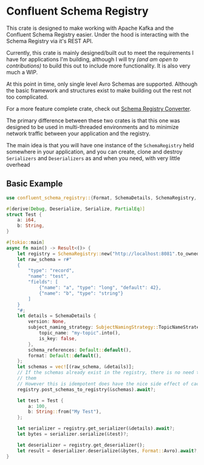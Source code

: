 # Confluent Schema Registry

This crate is designed to make working with Apache Kafka and the Confluent
Schema Registry easier. Under the hood is interacting with the Schema Registry
via it's REST API.

Currently, this crate is mainly designed/built out to meet the requirements I have for applications I'm building,
although I will try _(and am open to contributions)_ to build this out to
include more functionality. It is also very much a WIP.

At this point in time, only single level Avro Schemas are supported. Although
the basic framework and structures exist to make building out the rest not too
complicated.

For a more feature complete crate, check out [Schema Registry Converter](https://github.com/gklijs/schema_registry_converter).

The primary difference between these two crates is that this one was designed to
be used in multi-threaded environments and to minimize network traffic between
your application and the registry.

The main idea is that you will have one instance
of the `SchemaRegistry` held somewhere in your application, and you can create,
clone and destroy `Serializers` and `Deserializers` as and when you need, with
very little overhead

## Basic Example

```rust
use confluent_schema_registry::{Format, SchemaDetails, SchemaRegistry, SubjectNamingStrategy};

#[derive(Debug, Deserialize, Serialize, PartialEq)]
struct Test {
    a: i64,
    b: String,
}

#[tokio::main]
async fn main() -> Result<()> {
    let registry = SchemaRegistry::new("http://localhost:8081".to_owned());
    let raw_schema = r#"
    {
        "type": "record",
        "name": "test",
        "fields": [
            {"name": "a", "type": "long", "default": 42},
            {"name": "b", "type": "string"}
        ]
    }
    "#;
    let details = SchemaDetails {
        version: None,
        subject_naming_strategy: SubjectNamingStrategy::TopicNameStrategy {
            topic_name: "my-topic".into(),
            is_key: false,
        },
        schema_references: Default::default(),
        format: Default::default(),
    };
    let schemas = vec![(raw_schema, &details)];
    // If the schemas already exist in the registry, there is no need to repost
    // them
    // However this is idempotent does have the nice side effect of caching the schemas
    registry.post_schemas_to_registry(&schemas).await?;

    let test = Test {
        a: 100,
        b: String::from("My Test"),
    };

    let serializer = registry.get_serializer(&details).await?;
    let bytes = serializer.serialize(&test)?;

    let deserializer = registry.get_deserializer();
    let result = deserializer.deserialize(&bytes, Format::Avro).await?;
}
```
